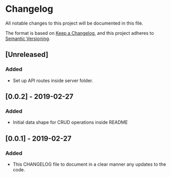 # Changelog
All notable changes to this project will be documented in this file.

The format is based on [Keep a Changelog](https://keepachangelog.com/en/1.0.0/),
and this project adheres to [Semantic Versioning](https://semver.org/spec/v2.0.0.html).

## [Unreleased]
### Added
- Set up API routes inside server folder.

## [0.0.2] - 2019-02-27
### Added
- Initial data shape for CRUD operations inside README

## [0.0.1] - 2019-02-27
### Added
- This CHANGELOG file to document in a clear manner any updates to the code.